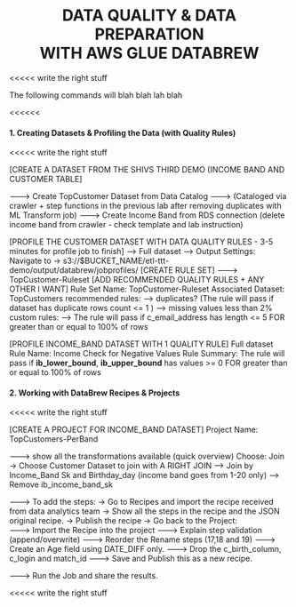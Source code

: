 <h1 id="toc_0" align="center">
DATA QUALITY & DATA PREPARATION
<br/>
WITH AWS GLUE DATABREW
</h1>

<<<<< write the right stuff

The following commands will blah blah lah blah

<<<<<<


#### **1.** Creating Datasets & Profiling the Data (with Quality Rules)


<<<<< write the right stuff

[CREATE A DATASET FROM THE SHIVS THIRD DEMO (INCOME BAND AND CUSTOMER TABLE]

---> Create TopCustomer Dataset from Data Catalog
	---> (Cataloged via crawler + step functions in the previous lab after removing duplicates with ML Transform job)
---> Create Income Band from RDS connection (delete income band from crawler - check template and lab instruction)

[PROFILE THE CUSTOMER DATASET WITH DATA QUALITY RULES - 3-5 minutes for profile job to finish]
--> Full dataset
--> Output Settings: Navigate to -> s3://$BUCKET_NAME/etl-ttt-demo/output/databrew/jobprofiles/
[CREATE RULE SET]
---> TopCustomer-Ruleset
[ADD RECOMMENDED QUALITY RULES + ANY OTHER I WANT]
Rule Set Name: TopCustomer-Ruleset
Associated Dataset: TopCustomers
recommended rules:
--> duplicates? (The rule will pass if dataset has duplicate rows count <= 1 )
--> missing values less than 2%
custom rules:
--> The rule will pass if c_email_address has length <= 5 FOR greater than or equal to 100% of rows 


[PROFILE INCOME_BAND DATASET WITH 1 QUALITY RULE]
Full dataset
Rule Name: Income Check for Negative Values
Rule Summary: The rule will pass if **ib_lower_bound**, **ib_upper_bound** has values >= 0 FOR greater than or equal to 100% of rows


#### **2.** Working with DataBrew Recipes & Projects

<<<<< write the right stuff

[CREATE A PROJECT FOR INCOME_BAND DATASET]
Project Name: TopCustomers-PerBand

---> show all the transformations available (quick overview)
Choose: Join
			-> Choose Customer Dataset to join with A RIGHT JOIN
				--> Join by Income_Band Sk and Birthday_day (income band goes from 1-20 only)
				--> Remove ib_income_band_sk

---> To add the steps:
	-> Go to Recipes and import the recipe received from data analytics team
	-> Show all the steps in the recipe and the JSON original recipe.
	-> Publish the recipe
	-> Go back to the Project:		
				---> Import the Recipe into the project
				---> Explain step validation (append/overwrite)
				---> Reorder the Rename steps (17,18 and 19)
				---> Create an Age field using DATE_DIFF only.
				---> Drop the c_birth_column, c_login and match_id
				---> Save and Publish this as a new recipe.
				
---> Run the Job and share the results.

<<<<< write the right stuff